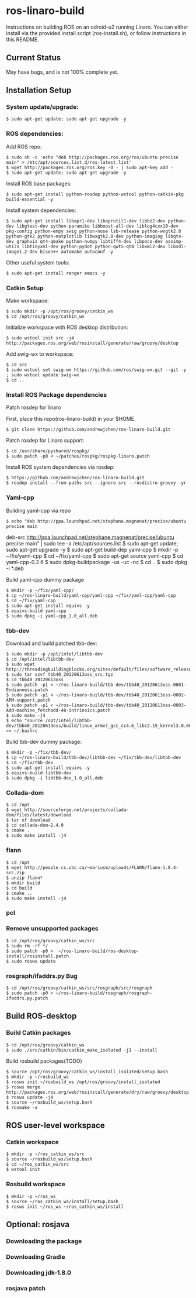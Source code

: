 ros-linaro-build
================

Instructions on building ROS on an odroid-u2 running Linaro.
You can either install via the provided install script (ros-install.sh), or follow instructions in this README.

Current Status
--------------

May have bugs, and is not 100% complete yet.


Installation Setup
---------------------

### System update/upgrade:

    $ sudo apt-get update; sudo apt-get upgrade -y


### ROS dependencies:

Add ROS repo:

    $ sudo sh -c 'echo "deb http://packages.ros.org/ros/ubuntu precise main" > /etc/apt/sources.list.d/ros-latest.list'
    $ wget http://packages.ros.org/ros.key -O - | sudo apt-key add -
    $ sudo apt-get update; sudo apt-get upgrade -y

Install ROS base packages:

    $ sudo apt-get install python-rosdep python-wstool python-catkin-pkg build-essential -y

Install system dependencies:

    $ sudo apt-get install libapr1-dev libaprutil1-dev libbz2-dev python-dev libgtest-dev python-paramiko libboost-all-dev liblog4cxx10-dev pkg-config python-empy swig python-nose lsb-release python-wxgtk2.8 python-gtk2 python-matplotlib libwxgtk2.8-dev python-imaging libqt4-dev graphviz qt4-qmake python-numpy libtiff4-dev libpoco-dev assimp-utils libtinyxml-dev python-pydot python-qwt5-qt4 libxml2-dev libsdl-image1.2-dev bison++ automake autoconf -y

Other useful system tools:

    $ sudo apt-get install ranger emacs -y

### Catkin Setup

Make workspace:

    $ sudo mkdir -p /opt/ros/groovy/catkin_ws
    $ cd /opt/ros/groovy/catkin_ws

Initialize workspace with ROS desktop distribution:

    $ sudo wstool init src -j4 http://packages.ros.org/web/rosinstall/generate/raw/groovy/desktop

Add swig-wx to workspace:

    $ cd src
    $ sudo wstool set swig-wx https://github.com/ros/swig-wx.git --git -y ; sudo wstool update swig-wx
    $ cd ..

### Install ROS Package dependencies

Patch rosdep for linaro

First, place this repo(ros-linaro-build) in your $HOME.

    $ git clone https://github.com/andrewjchen/ros-linaro-build.git

Patch rosdep for Linaro support:

    $ cd /usr/share/pyshared/rospkg/
    $ sudo patch -p0 < ~/patches/rospkg/rospkg-linaro.patch

Install ROS system dependencies via rosdep:

    $ https://github.com/andrewjchen/ros-linaro-build.git
    $ rosdep install --from-paths src --ignore-src --rosdistro groovy -yr

### Yaml-cpp

Building yaml-cpp via repo

    $ echo "deb http://ppa.launchpad.net/stephane.magnenat/precise/ubuntu precise main
deb-src http://ppa.launchpad.net/stephane.magnenat/precise/ubuntu precise main" | sudo tee -a /etc/apt/sources.list
    $ sudo apt-get update; sudo apt-get upgrade -y
    $ sudo apt-get build-dep yaml-cpp
    $ mkdir -p ~/fix/yaml-cpp
    $ cd ~/fix/yaml-cpp
    $ sudo apt-get source yaml-cpp
    $ cd yaml-cpp-0.2.6
    $ sudo dpkg-buildpackage -us -uc -nc
    $ cd ..
    $ sudo dpkg -i *.deb

Build yaml-cpp dummy package

    $ mkdir -p ~/fix/yaml-cpp/
    $ cp ~/ros-linaro-build/yaml-cpp/yaml-cpp ~/fix/yaml-cpp/yaml-cpp
    $ cd ~/fix/yaml-cpp
    $ sudo apt-get install equivs -y
    $ equivs-build yaml-cpp
    $ sudo dpkg -i yaml-cpp_1.0_all.deb



### tbb-dev

Download and build patched tbb-dev:

    $ sudo mkdir -p /opt/intel/libtbb-dev
    $ cd /opt/intel/libtbb-dev
    $ sudo wget http://threadingbuildingblocks.org/sites/default/files/software_releases/source/tbb40_20120613oss_src.tgz
    $ sudo tar xzvf tbb40_20120613oss_src.tgz
    $ cd tbb40_20120613oss
    $ sudo patch -p1 < ~/ros-linaro-build/tbb-dev/tbb40_20120613oss-0001-Endianness.patch
    $ sudo patch -p1 < ~/ros-linaro-build/tbb-dev/tbb40_20120613oss-0002-ARM-support.patch
    $ sudo patch -p1 < ~/ros-linaro-build/tbb-dev/tbb40_20120613oss-0003-Add-machine_fetchadd-48-intrinsics.patch
    $ sudo make -j4
    $ echo "source /opt/intel/libtbb-dev/tbb40_20120613oss/build/linux_armv7_gcc_cc4.6_libc2.15_kernel3.0.60_release/tbbvars.sh" >> ~/.bashrc


Build tbb-dev dummy package:

    $ mkdir -p ~/fix/tbb-dev/
    $ cp ~/ros-linaro-build/tbb-dev/libtbb-dev ~/fix/tbb-dev/libtbb-dev
    $ cd ~/fix/tbb-dev
    $ sudo apt-get install equivs -y
    $ equivs-build libtbb-dev
    $ sudo dpkg -i libtbb-dev_1.0_all.deb

### Collada-dom

    $ cd /opt
    $ wget http://sourceforge.net/projects/collada-dom/files/latest/download
    $ tar xf download
    $ cd collada-dom-2.4.0
    $ cmake .
    $ sudo make install -j4

### flann
    $ cd /opt
    $ wget http://people.cs.ubc.ca/~mariusm/uploads/FLANN/flann-1.8.4-src.zip
    $ unzip flann*
    $ mkdir build
    $ cd build
    $ cmake ..
    $ sudo make install -j4

### pcl

### Remove unsupported packages

    $ cd /opt/ros/groovy/catkin_ws/src
    $ sudo rm -rf */
    $ sudo patch -p0 <  ~/ros-linaro-build/ros-desktop-install/rosinstall.patch
    $ sudo rosws update

### rosgraph/ifaddrs.py Bug

    $ cd /opt/ros/groovy/catkin_ws/src/rosgraph/src/rosgraph
    $ sudo patch -p0 < ~/ros-linaro-build/rosgraph/rosgraph-ifaddrs.py.patch


Build ROS-desktop
-----------------

### Build Catkin packages

    $ cd /opt/ros/groovy/catkin_ws
    $ sudo ./src/catkin/bin/catkin_make_isolated -j1 --install

Build rosbuild packages(TODO)

    $ source /opt/ros/groovy/catkin_ws/install_isolated/setup.bash
    $ mkdir -p ~/rosbuild_ws
    $ rosws init ~/rosbuild_ws /opt/ros/groovy/install_isolated
    $ rosws merge http://packages.ros.org/web/rosinstall/generate/dry/raw/groovy/desktop
    $ rosws update -j4
    $ source ~/rosbuild_ws/setup.bash
    $ rosmake -a


ROS user-level workspace
------------------------

### Catkin workspace

    $ mkdir -p ~/ros_catkin_ws/src
    $ source ~/rosbuild_ws/setup.bash
    $ cd ~/ros_catkin_ws/src
    $ wstool init

### Rosbuild workspace

    $ mkdir -p ~/ros_ws
    $ source ~/ros_catkin_ws/install/setup.bash
    $ rosws init ~/ros_ws ~/ros_catkin_ws/install


Optional: rosjava
-----------------

### Downloading the package


### Downloading Gradle


### Downloading jdk-1.8.0


### rosjava patch